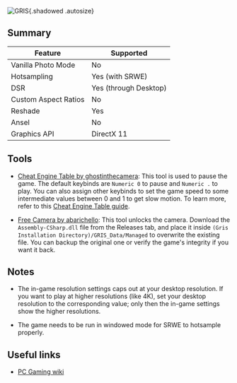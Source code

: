 ![GRIS](Images\gris_header.png "Shot by cHota gAbbar"){.shadowed .autosize}

## Summary

Feature | Supported
--|--
Vanilla Photo Mode | No
Hotsampling | Yes (with SRWE)
DSR | Yes (through Desktop)
Custom Aspect Ratios | No
Reshade | Yes
Ansel | No
Graphics API | DirectX 11

## Tools

* [Cheat Engine Table by ghostinthecamera](..\CheatTables\ghostinthecamera-GRIS-timescale.CT): This tool is used to pause the game. The default keybinds are `Numeric 0` to pause and `Numeric .` to play. You can also assign other keybinds to set the game speed to some intermediate values between 0 and 1 to get slow motion. To learn more, refer to this [Cheat Engine Table guide](https://framedsc.github.io/GeneralGuides/cheat_engine_tables.htm).

* [Free Camera by abarichello](https://github.com/abarichello/GRIS-free-camera): This tool unlocks the camera. Download the `Assembly-CSharp.dll` file from the Releases tab, and place it inside `(Gris Installation Directory)/GRIS_Data/Managed` to overwrite the existing file. You can backup the original one or verify the game's integrity if you want it back.

## Notes
* The in-game resolution settings caps out at your desktop resolution. If you want to play at higher resolutions (like 4K), set your desktop resolution to the corresponding value; only then the in-game settings show the higher resolutions. 

* The game needs to be run in windowed mode for SRWE to hotsample properly.


## Useful links

* [PC Gaming wiki](https://www.pcgamingwiki.com/wiki/GRIS)